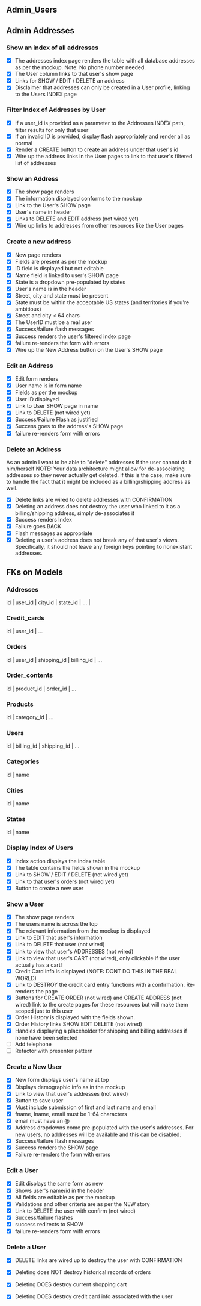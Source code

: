 ## Admin_Users



## Admin Addresses
### Show an index of all addresses
- [x] The addresses index page renders the table with all database addresses as per the mockup. Note: No phone number needed.
- [x] The User column links to that user's show page
- [x] Links for SHOW / EDIT / DELETE an address
- [x] Disclaimer that addresses can only be created in a User profile, linking to the Users INDEX page

### Filter Index of Addresses by User
- [x] If a user_id is provided as a parameter to the Addresses INDEX path, filter results for only that user
- [x] If an invalid ID is provided, display flash appropriately and render all as normal
- [x] Render a CREATE button to create an address under that user's id
- [x] Wire up the address links in the User pages to link to that user's filtered list of addresses

### Show an Address
- [x] The show page renders
- [x] The information displayed conforms to the mockup
- [x] Link to the User's SHOW page
- [x] User's name in header
- [x] Links to DELETE and EDIT address (not wired yet)
- [x] Wire up links to addresses from other resources like the User pages

### Create a new address
- [x] New page renders
- [x] Fields are present as per the mockup
- [x] ID field is displayed but not editable
- [x] Name field is linked to user's SHOW page
- [x] State is a dropdown pre-populated by states
- [x] User's name is in the header
- [x] Street, city and state must be present
- [x] State must be within the acceptable US states (and territories if you're ambitious)
- [x] Street and city < 64 chars
- [x] The UserID must be a real user
- [x] Success/failure flash messages
- [x] Success renders the user's filtered index page
- [x] failure re-renders the form with errors
- [x] Wire up the New Address button on the User's SHOW page

### Edit an Address
- [x] Edit form renders
- [x] User name is in form name
- [x] Fields as per the mockup
- [x] User ID displayed
- [x] Link to User SHOW page in name
- [x] Link to DELETE (not wired yet)
- [x] Success/Failure Flash as justified
- [x] Success goes to the address's SHOW page
- [x] failure re-renders form with errors

### Delete an Address
As an admin
I want to be able to "delete" addresses
If the user cannot do it him/herself
NOTE: Your data architecture might allow for de-associating addresses so they never actually get deleted. If this is the case, make sure to handle the fact that it might be included as a billing/shipping address as well.

- [x] Delete links are wired to delete addresses with CONFIRMATION
- [x] Deleting an address does not destroy the user who linked to it as a billing/shipping address, simply de-associates it
- [x] Success renders Index
- [x] Failure goes BACK
- [x] Flash messages as appropriate
- [x] Deleting a user's address does not break any of that user's views. Specifically, it should not leave any foreign keys pointing to nonexistant addresses.

## FKs on Models

### Addresses
id | user_id | city_id | state_id | ... |

### Credit_cards
id | user_id | ...

### Orders 
id | user_id | shipping_id | billing_id | ...

### Order_contents
id | product_id | order_id | ...

### Products
id | category_id | ...

### Users
id | billing_id | shipping_id | ...

### Categories
id | name 

### Cities
id | name

### States
id | name

### Display Index of Users
- [x] Index action displays the index table  
- [x] The table contains the fields shown in the mockup  
- [x] Link to SHOW / EDIT / DELETE (not wired yet)  
- [x] Link to that user's orders (not wired yet)  
- [x] Button to create a new user  

### Show a User
- [x] The show page renders  
- [x] The users name is across the top  
- [x] The relevant information from the mockup is displayed  
- [x] Link to EDIT that user's information  
- [x] Link to DELETE that user (not wired)  
- [x] Link to view that user's ADDRESSES (not wired)  
- [x] Link to view that user's CART (not wired), only clickable if the user actually has a cart!  
- [x] Credit Card info is displayed (NOTE: DONT DO THIS IN THE REAL WORLD)  
- [x] Link to DESTROY the credit card entry functions with a confirmation. Re-renders the page  
- [x] Buttons for CREATE ORDER (not wired) and CREATE ADDRESS (not wired) link to the create pages for these resources but will make them scoped just to this user  
- [x] Order History is displayed with the fields shown.  
- [x] Order History links SHOW EDIT DELETE (not wired)  
- [x] Handles displaying a placeholder for shipping and billing addresses if none have been selected  
- [ ] Add telephone
- [ ] Refactor with presenter pattern

### Create a New User
- [x] New form displays user's name at top  
- [x] Displays demographic info as in the mockup  
- [x] Link to view that user's addresses (not wired)  
- [x] Button to save user  
- [x] Must include submission of first and last name and email  
- [x] fname, lname, email must be 1-64 characters  
- [x] email must have an @  
- [x] Address dropdowns come pre-populated with the user's addresses. For new users, no addresses will be available and this can be disabled.  
- [x] Success/failure flash messages  
- [x] Success renders the SHOW page  
- [x] Failure re-renders the form with errors  

### Edit a User
- [x] Edit displays the same form as new  
- [x] Shows user's name/id in the header  
- [x] All fields are editable as per the mockup  
- [x] Validations and other criteria are as per the NEW story  
- [x] Link to DELETE the user with confirm (not wired)  
- [x] Success/failure flashes  
- [x] success redirects to SHOW  
- [x] failure re-renders form with errors  

### Delete a User
- [x] DELETE links are wired up to destroy the user with CONFIRMATION  
- [x] Deleting does NOT destroy historical records of orders  
- [x] Deleting DOES destroy current shopping cart  
- [x] Deleting DOES destroy credit card info associated with the user  




